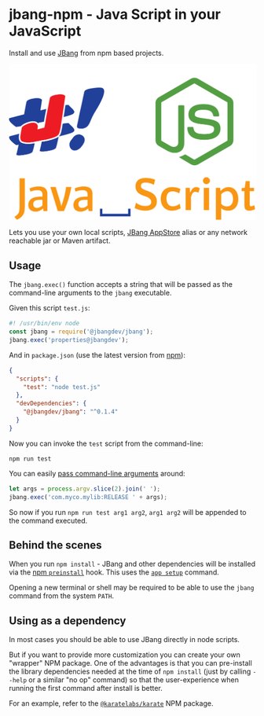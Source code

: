 # jbang-npm - Java Script in your JavaScript

Install and use [JBang](https://www.jbang.dev) from npm based projects.

![](java_script.png)

Lets you use your own local scripts, [JBang AppStore](https://jbang.dev/appstore) alias or any network reachable jar or Maven artifact.

## Usage
The `jbang.exec()` function accepts a string that will be passed as the command-line arguments to the `jbang` executable.

Given this script `test.js`:

```js
#! /usr/bin/env node
const jbang = require('@jbangdev/jbang');
jbang.exec('properties@jbangdev');
```

And in `package.json` (use the latest version from [npm](https://www.npmjs.com/package/@jbangdev/jbang)):

```json
{
  "scripts": {
    "test": "node test.js"
  },
  "devDependencies": {
    "@jbangdev/jbang": "^0.1.4"
  }
}
```

Now you can invoke the `test` script from the command-line:

```
npm run test
```

You can easily [pass command-line arguments](https://stackoverflow.com/a/14404223/143475) around:

```js
let args = process.argv.slice(2).join(' ');
jbang.exec('com.myco.mylib:RELEASE ' + args);
```

So now if you run `npm run test arg1 arg2`, `arg1 arg2` will be appended to the command executed.

## Behind the scenes

When you run `npm install` - JBang and other dependencies will be installed via the [npm `preinstall`](https://docs.npmjs.com/cli/v8/using-npm/scripts#npm-install) hook. This uses the [`app setup`](https://www.jbang.dev/documentation/guide/latest/installation.html#using-jbang) command.

Opening a new terminal or shell may be required to be able to use the `jbang` command from the system `PATH`.

## Using as a dependency

In most cases you should be able to use JBang directly in node scripts.

But if you want to provide more customization you can create your own "wrapper" NPM package. One of the advantages is that you can pre-install the library dependencies needed at the time of `npm install` (just by calling `--help` or a similar "no op" command) so that the user-experience when running the first command after install is better.

For an example, refer to the [`@karatelabs/karate`](https://github.com/karatelabs/karate-npm) NPM package.

